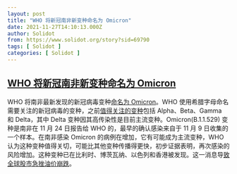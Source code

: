 ```yaml
---
layout: post
title: "WHO 将新冠南非新变种命名为 Omicron"
date: 2021-11-27T14:10:13.000Z
author: Solidot
from: https://www.solidot.org/story?sid=69790
tags: [ Solidot ]
categories: [ Solidot ]
---
```

<!--1638022213000-->
[WHO 将新冠南非新变种命名为 Omicron](https://www.solidot.org/story?sid=69790)
------

<div>
WHO 将南非最新发现的新冠病毒变种<a href="https://www.who.int/news/item/26-11-2021-classification-of-omicron-(b.1.1.529)-sars-cov-2-variant-of-concern" target="_blank">命名为 Omicron</a>。WHO 使用希腊字母命名需要关注的新冠病毒的变种，之前<a href="https://www.who.int/en/activities/tracking-SARS-CoV-2-variants/" target="_blank">值得关注的变种</a>包括 Alpha、Beta、Gamma 和 Delta，其中 Delta 变种因其高传染性是目前主流变种。Omicron(B.1.1.529) 变种是南非在 11 月 24 日报告给 WHO 的，最早的确认感染来自于 11 月 9 日收集的一个样本。在南非感染 Omicron 的病例在增加，它有可能成为主流变种，WHO 认为这种变种值得关切，可能比其他变种传播得更快，初步证据表明，再次感染的风险增加。这种变种已在比利时、博茨瓦纳、以色列和香港被发现。这一消息导<a href="https://cn.reuters.com/article/global-market-hit-covid-omicron-1127-idCNKBS2IC026" target="_blank">致全球股市急挫油价崩跌</a>。
</div>
